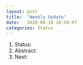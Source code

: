 ```yaml
---
layout: post
title:  "Weekly Update"
date:   2020-08-10 10:50:47
categories: Status
---
```


  1. Status:
  2. Abstract:
  3. Next:
